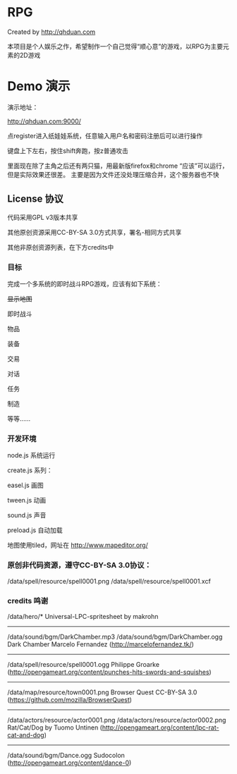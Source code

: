 # RPG

Created by http://qhduan.com

本项目是个人娱乐之作，希望制作一个自己觉得“顺心意”的游戏，以RPG为主要元素的2D游戏

# Demo 演示

演示地址：

http://qhduan.com:9000/

点register进入纸娃娃系统，任意输入用户名和密码注册后可以进行操作

键盘上下左右，按住shift奔跑，按z普通攻击

里面现在除了主角之后还有两只猫，用最新版firefox和chrome “应该”可以运行，但是实际效果还很差。
主要是因为文件还没处理压缩合并，这个服务器也不快

## License 协议

代码采用GPL v3版本共享

其他原创资源采用CC-BY-SA 3.0方式共享，署名-相同方式共享

其他非原创资源列表，在下方credits中

### 目标

完成一个多系统的即时战斗RPG游戏，应该有如下系统：

~~显示地图~~

即时战斗

物品

装备

交易

对话

任务

制造

等等……


### 开发环境

node.js 系统运行

create.js 系列：

easel.js 画图

tween.js 动画

sound.js 声音

preload.js 自动加载

地图使用tiled，网址在 http://www.mapeditor.org/


### 原创非代码资源，遵守CC-BY-SA 3.0协议：

/data/spell/resource/spell0001.png
/data/spell/resource/spell0001.xcf

### credits 鸣谢


/data/hero/*
Universal-LPC-spritesheet by makrohn

---

/data/sound/bgm/DarkChamber.mp3
/data/sound/bgm/DarkChamber.ogg
Dark Chamber Marcelo Fernandez (http://marcelofernandez.tk/)

---

/data/spell/resource/spell0001.ogg
Philippe Groarke (http://opengameart.org/content/punches-hits-swords-and-squishes)

---

/data/map/resource/town0001.png
Browser Quest CC-BY-SA 3.0 (https://github.com/mozilla/BrowserQuest)

---

/data/actors/resource/actor0001.png
/data/actors/resource/actor0002.png
Rat/Cat/Dog by Tuomo Untinen (http://opengameart.org/content/lpc-rat-cat-and-dog)

---

/data/sound/bgm/Dance.ogg
Sudocolon (http://opengameart.org/content/dance-0)
